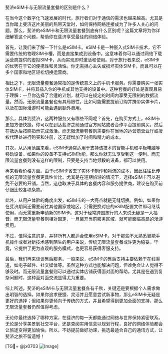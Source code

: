 斐济eSIM卡与无限流量套餐的区别是什么？

在当今这个数字化飞速发展的时代，旅行者们对于通信的需求也越来越高。尤其是当你踏上斐济这片美丽的热带天堂时，如何保持网络连接成为了许多人关心的问题。那么，斐济的eSIM卡和无限流量套餐到底有什么区别呢？这篇文章将为你详细解答这个问题，帮助你在斐济享受最佳的网络体验。

首先，让我们来了解一下什么是eSIM卡。eSIM卡是一种嵌入式SIM卡技术，它不需要传统的物理SIM卡槽，而是直接集成到设备中。这意味着你可以通过网络下载运营商提供的虚拟SIM卡，从而实现即时激活和使用。对于旅行者来说，eSIM卡的优势在于它的便携性和灵活性。你无需担心丢失或损坏实体SIM卡，而且可以在多个国家和地区轻松切换运营商。

相比之下，无限流量套餐通常指的是传统意义上的手机卡服务。你需要购买一张实体SIM卡，并将其插入你的手机或其他支持的设备中。这种套餐的好处是直观且易于理解：一旦你选择了合适的计划，就可以在规定的时间内享受无限制的数据流量。然而，无限流量套餐也有其局限性，比如可能需要提前订购并携带实体卡片，以及在国际漫游时可能会遇到额外费用。

那么，具体到斐济，这两种服务又有哪些不同呢？首先，在购买方式上，eSIM卡更加方便快捷。你可以在到达斐济之前通过官方网站或者合作平台提前购买，然后在抵达后按照指示完成激活。而无限流量套餐则需要你在当地的运营商营业厅或授权代理处进行购买和注册，这无疑增加了时间和精力的成本。

其次，从适用范围来看，eSIM卡通常适用于支持该技术的智能手机和平板电脑等移动设备。如果你的设备不支持eSIM功能，那么你就无法享受到这一便利。而无限流量套餐则没有这样的限制，只要是支持当地频段的设备，都可以使用。

再来看看价格方面。由于eSIM卡省去了实体卡制作和物流的成本，因此往往比传统的无限流量套餐更具性价比。尤其是在短期旅游的情况下，选择eSIM卡可以避免不必要的开销。当然，这也取决于具体的套餐内容和服务提供商，建议在购买前仔细比较各项条款。

此外，从用户体验的角度出发，eSIM卡的一大亮点就是无缝切换。例如，如果你在斐济期间还需要前往其他国家或地区，只需更换对应的eSIM配置文件即可继续使用，而无需重新申请新的SIM卡。这对于经常跨国旅行的人来说无疑是一大福音。而无限流量套餐则相对固定，一旦离开当前服务区域，就可能面临高昂的漫游费用。

不过，值得注意的是，并非所有人都适合使用eSIM卡。对于那些不太熟悉智能手机操作或者对新技术感到陌生的用户来说，传统无限流量套餐或许更为稳妥。毕竟，它提供了更为直观的服务模式，也更容易获得客服支持。

最后，我们再来谈谈售后服务。一般来说，eSIM卡的售后支持主要依赖于在线渠道，如电子邮件、社交媒体等。虽然这种方式也能解决问题，但难免会让人觉得不够及时。而无限流量套餐则可以通过实体店铺获得面对面的帮助，尤其是在遇到复杂问题时，这种面对面交流显得尤为重要。

综上所述，斐济的eSIM卡与无限流量套餐各有千秋，关键还是要根据个人需求做出明智的选择。如果你追求便捷、灵活并且愿意尝试新事物，那么eSIM卡无疑是更好的选择；但如果你更倾向于传统的方式，并且希望得到更加全面的支持，那么无限流量套餐仍然值得考虑。

无论你最终选择了哪种方案，在斐济的每一天都能通过网络与世界保持紧密联系。无论是分享美景到社交平台，还是查阅实用信息以规划行程，良好的网络体验都会让旅途变得更加愉快。所以，不妨提前做好功课，挑选最适合自己的通讯方式，让斐济之旅不留遗憾！

[TG💪+ @jx0703 ![Image](https://github.com/user-attachments/assets/dbca1d08-cadb-493c-b0ec-ad6f7a83f270)]